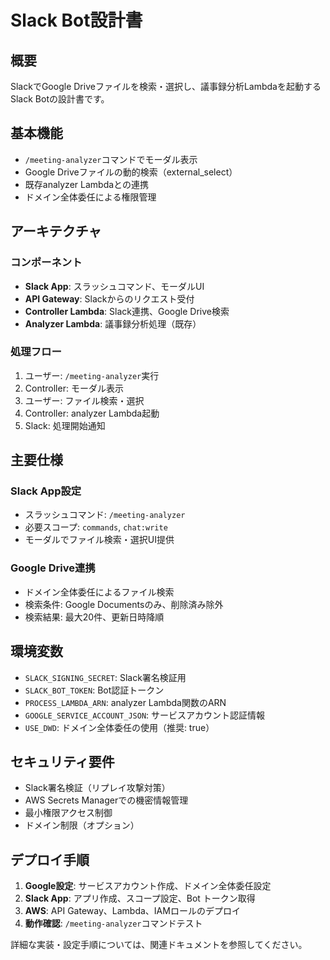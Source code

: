 # Slack Bot設計書

## 概要

SlackでGoogle Driveファイルを検索・選択し、議事録分析Lambdaを起動するSlack Botの設計書です。

## 基本機能

- `/meeting-analyzer`コマンドでモーダル表示
- Google Driveファイルの動的検索（external_select）
- 既存analyzer Lambdaとの連携
- ドメイン全体委任による権限管理



## アーキテクチャ

### コンポーネント
- **Slack App**: スラッシュコマンド、モーダルUI
- **API Gateway**: Slackからのリクエスト受付
- **Controller Lambda**: Slack連携、Google Drive検索
- **Analyzer Lambda**: 議事録分析処理（既存）

### 処理フロー
1. ユーザー: `/meeting-analyzer`実行
2. Controller: モーダル表示
3. ユーザー: ファイル検索・選択
4. Controller: analyzer Lambda起動
5. Slack: 処理開始通知


## 主要仕様

### Slack App設定
- スラッシュコマンド: `/meeting-analyzer`
- 必要スコープ: `commands`, `chat:write`
- モーダルでファイル検索・選択UI提供

### Google Drive連携
- ドメイン全体委任によるファイル検索
- 検索条件: Google Documentsのみ、削除済み除外
- 検索結果: 最大20件、更新日時降順


## 環境変数

- `SLACK_SIGNING_SECRET`: Slack署名検証用
- `SLACK_BOT_TOKEN`: Bot認証トークン
- `PROCESS_LAMBDA_ARN`: analyzer Lambda関数のARN
- `GOOGLE_SERVICE_ACCOUNT_JSON`: サービスアカウント認証情報
- `USE_DWD`: ドメイン全体委任の使用（推奨: true）

## セキュリティ要件

- Slack署名検証（リプレイ攻撃対策）
- AWS Secrets Managerでの機密情報管理
- 最小権限アクセス制御
- ドメイン制限（オプション）

## デプロイ手順

1. **Google設定**: サービスアカウント作成、ドメイン全体委任設定
2. **Slack App**: アプリ作成、スコープ設定、Bot トークン取得
3. **AWS**: API Gateway、Lambda、IAMロールのデプロイ
4. **動作確認**: `/meeting-analyzer`コマンドテスト

詳細な実装・設定手順については、関連ドキュメントを参照してください。
